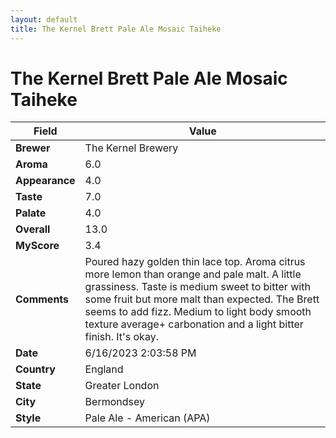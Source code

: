 ```yaml
---
layout: default
title: The Kernel Brett Pale Ale Mosaic Taiheke 
---
```


# The Kernel Brett Pale Ale Mosaic Taiheke 

| Field         | Value                                                                                                   |
|---------------|---------------------------------------------------------------------------------------------------------|
| **Brewer**    | The Kernel Brewery                                                                                        |
| **Aroma**     | 6.0                                                                                         |
| **Appearance**| 4.0                                                                                    |
| **Taste**     | 7.0                                                                                         |
| **Palate**    | 4.0                                                                                        |
| **Overall**   | 13.0                                                                                       |
| **MyScore**   | 3.4                                                                                       |
| **Comments**  | Poured hazy golden thin lace top. Aroma citrus more lemon than orange and pale malt. A little grassiness. Taste is medium sweet to bitter with some fruit but more malt than expected. The Brett seems to add fizz. Medium to light body smooth texture average+ carbonation and a light bitter finish. It's okay.                                                                                      |
| **Date**      | 6/16/2023 2:03:58 PM                                                                                          |
| **Country**   | England                                                                                       |
| **State**     | Greater London                                                                                         |
| **City**      | Bermondsey                                                                                          |
| **Style**     | Pale Ale - American (APA)                                                                                         |
